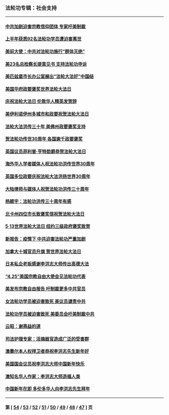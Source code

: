 ### 法轮功专辑：社会支持
---
#### [中共加剧迫害宗教信仰团体 专家吁美制裁](../../pages/nf4386/n13780252.md?07160430) 
#### [上半年获悉92名法轮功学员遭迫害离世](../../pages/nf4386/n13772701.md?07160430) 
#### [美前大使：中共对法轮功施行“群体灭绝”](../../pages/nf4386/n13771705.md?07160430) 
#### [美23名总检察长提意见书 支持法轮功申诉](../../pages/nf4386/n13766596.md?07160430) 
#### [美匹兹堡市长办公室展出“法轮大法好”中国结](../../pages/nf4386/n13749721.md?07160430) 
#### [美国华府政要褒奖世界法轮大法日](../../pages/nf4386/n13743770.md?07160430) 
#### [庆祝法轮大法日 伦敦华人精英发贺辞](../../pages/nf4386/n13741593.md?07160430) 
#### [美伊利诺伊州多城市和政要祝贺法轮大法日](../../pages/nf4386/n13737149.md?07160430) 
#### [法轮大法洪传三十年 美佛州政要褒奖支持](../../pages/nf4386/n13737103.md?07160430) 
#### [贺法轮功传世30周年 各国逾千政要褒奖](../../pages/nf4386/n13735828.md?07160430) 
#### [英国议员菲利普‧亨特勋爵恭贺法轮大法日](../../pages/nf4386/n13736187.md?07160430) 
#### [海外华人学者媒体人祝法轮功洪传世界30周年](../../pages/nf4386/n13735835.md?07160430) 
#### [英国多位政要庆祝法轮大法洪扬世界30周年](../../pages/nf4386/n13734739.md?07160430) 
#### [大陆律师与媒体人祝贺法轮功洪传三十周年](../../pages/nf4386/n13735062.md?07160430) 
#### [杨颖宇：法轮功洪传三十周年有感](../../pages/nf4386/n13734884.md?07160430) 
#### [北卡州四位市长致褒奖信祝贺法轮大法日](../../pages/nf4386/n13733292.md?07160430) 
#### [5·13世界法轮大法日 纽约三级政府褒奖致贺](../../pages/nf4386/n13732651.md?07160430) 
#### [新报告：疫情下 中共迫害法轮功严重加剧](../../pages/nf4386/n13732612.md?07160430) 
#### [加拿大十城官员升旗 贺世界法轮大法日](../../pages/nf4386/n13729166.md?07160430) 
#### [日本私企老板感谢李洪志大师传出高德大法](../../pages/nf4386/n13726335.md?07160430) 
#### [“4.25”美国宗教自由大使会见法轮功代表](../../pages/nf4386/n13724124.md?07160430) 
#### [美发布宗教自由报告 吁制裁更多中共官员](../../pages/nf4386/n13720670.md?07160430) 
#### [女法轮功学员被迫害致死 美议员谴责中共](../../pages/nf4386/n13682069.md?07160430) 
#### [法轮功学员被迫害致死 美委员会吁美制裁中共](../../pages/nf4386/n13631310.md?07160430) 
#### [云昭：谢燕益的道](../../pages/nf4386/n13607391.md?07160430) 
#### [司法护理专家：活摘器官造成广泛的受害群](../../pages/nf4386/n13570425.md?07160430) 
#### [澳墨尔本人权捍卫者恭祝李洪志先生新年好](../../pages/nf4386/n13556164.md?07160430) 
#### [美国国会议员祝李洪志大师中国新年快乐](../../pages/nf4386/n13554208.md?07160430) 
#### [澳知名华人作家：李洪志大师造福人类](../../pages/nf4386/n13552049.md?07160430) 
#### [中国新年在即 多伦多华人向李洪志先生拜年](../../pages/nf4386/n13531756.md?07160430) 

---
#### 第 [ [54](./54.md?07160430) / [53](./53.md?07160430) / [52](./52.md?07160430) / [51](./51.md?07160430) / [50](./50.md?07160430) / [49](./49.md?07160430) / [48](./48.md?07160430) / [47](./47.md?07160430) ] 页
